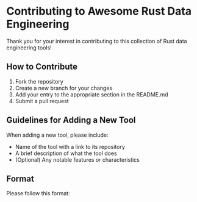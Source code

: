 # Contributing to Awesome Rust Data Engineering

Thank you for your interest in contributing to this collection of Rust data engineering tools!

## How to Contribute

1. Fork the repository
2. Create a new branch for your changes
3. Add your entry to the appropriate section in the README.md
4. Submit a pull request

## Guidelines for Adding a New Tool

When adding a new tool, please include:

- Name of the tool with a link to its repository
- A brief description of what the tool does
- (Optional) Any notable features or characteristics

## Format

Please follow this format: 